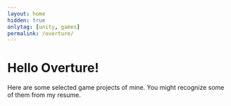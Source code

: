 ```yaml
---
layout: home
hidden: true
onlytag: [unity, games]
permalink: /overture/
---
```


# Hello Overture!

Here are some selected game projects of mine. You might recognize some of them from my resume.